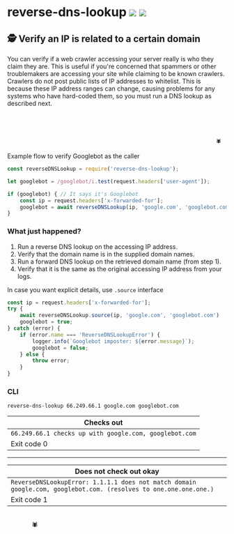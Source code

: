 # reverse-dns-lookup [![](https://img.shields.io/npm/v/reverse-dns-lookup.svg)](https://www.npmjs.com/package/reverse-dns-lookup) [![](https://img.shields.io/badge/source--000000.svg?logo=github&style=social)](https://github.com/omrilotan/mono/tree/master/packages/reverse-dns-lookup)

## 🕵 Verify an IP is related to a certain domain

You can verify if a web crawler accessing your server really is who they claim they are. This is useful if you're concerned that spammers or other troublemakers are accessing your site while claiming to be known crawlers. Crawlers do not post public lists of IP addresses to whitelist. This is because these IP address ranges can change, causing problems for any systems who have hard-coded them, so you must run a DNS lookup as described next.

```




                                                                   🕷

```

Example flow to verify Googlebot as the caller
```js
const reverseDNSLookup = require('reverse-dns-lookup');

let googlebot = /googlebot/i.test(request.headers['user-agent']);

if (googlebot) { // It says it's Googlebot
	const ip = request.headers['x-forwarded-for'];
	googlebot = await reverseDNSLookup(ip, 'google.com', 'googlebot.com'); // Okay, it's Googlebot
}
```

### What just happened?
1. Run a reverse DNS lookup on the accessing IP address.
2. Verify that the domain name is in the supplied domain names.
3. Run a forward DNS lookup on the retrieved domain name (from step 1).
4. Verify that it is the same as the original accessing IP address from your logs.

In case you want explicit details, use `.source` interface
```js
const ip = request.headers['x-forwarded-for'];
try {
	await reverseDNSLookup.source(ip, 'google.com', 'googlebot.com')
	googlebot = true;
} catch (error) {
	if (error.name === 'ReverseDNSLookupError') {
		logger.info(`Googlebot imposter: ${error.message}`);
		googlebot = false;
	} else {
		throw error;
	}
}
```

### CLI

```
reverse-dns-lookup 66.249.66.1 google.com googlebot.com
```

| Checks out
| -
| `66.249.66.1 checks up with google.com, googlebot.com`
| Exit code 0

------

| Does not check out okay
| -
| `ReverseDNSLookupError: 1.1.1.1 does not match domain google.com, googlebot.com. (resolves to one.one.one.one.)`
| Exit code 1

                                        🕷
